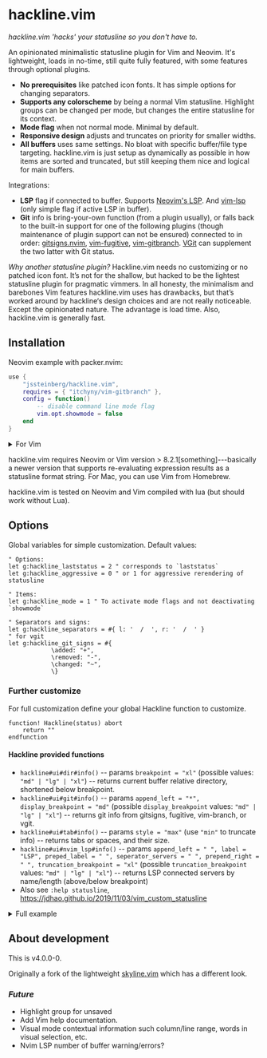 # hackline.vim

*hackline.vim 'hacks' your statusline so you don't have to.*

An opinionated minimalistic statusline plugin for Vim and Neovim. It's lightweight, loads in no-time, still quite fully featured, with some features through optional plugins.

- **No prerequisites** like patched icon fonts. It has simple options for changing separators.
- **Supports any colorscheme** by being a normal Vim statusline. Highlight groups can be changed per mode, but changes the entire statusline for its context.
- **Mode flag** when not normal mode. Minimal by default.
- **Responsive design** adjusts and truncates on priority for smaller widths.
- **All buffers** uses same settings. No bloat with specific buffer/file type targeting. hackline.vim is just setup as dynamically as possible in how items are sorted and truncated, but still keeping them nice and logical for main buffers.

Integrations:

- **LSP** flag if connected to buffer. Supports [Neovim's LSP](https://github.com/neovim/nvim-lspconfig). And [vim-lsp](https://github.com/prabirshrestha/vim-lsp) (only simple flag if active LSP in buffer).
- **Git** info is bring-your-own function (from a plugin usually), or falls back to the built-in support for one of the following plugins (though maintenance of plugin support can not be ensured) connected to in order: [gitsigns.nvim](https://github.com/lewis6991/gitsigns.nvim), [vim-fugitive](https://github.com/tpope/vim-fugitive), [vim-gitbranch](https://github.com/itchyny/vim-gitbranch). [VGit](https://github.com/tanvirtin/vgit.nvim) can supplement the two latter with Git status.

*Why another statusline plugin?*
Hackline.vim needs no customizing or no patched icon font. It’s not for the shallow, but hacked to be the lightest statusline plugin for pragmatic vimmers. In all honesty, the minimalism and barebones Vim features hackline.vim uses has drawbacks, but that’s worked around by hackline‘s design choices and are not really noticeable. Except the opinionated nature. The advantage is load time. Also, hackline.vim is generally fast.


## Installation

Neovim example with packer.nvim:

```lua
use {
	"jssteinberg/hackline.vim",
	requires = { "itchyny/vim-gitbranch" },
	config = function()
		-- disable command line mode flag
		vim.opt.showmode = false
	end
}
```

<details>
<summary>For Vim</summary>

```vim
" minpac
call minpac#add('jssteinberg/hackline.vim')
```

(And it should be equally simple with vim-plug).

</details>

hackline.vim requires Neovim or Vim version > 8.2.1[something]---basically a newer version that supports re-evaluating expression results as a statusline format string.
For Mac, you can use Vim from Homebrew.

hackline.vim is tested on Neovim and Vim compiled with lua (but should work without Lua).


## Options

Global variables for simple customization. Default values:

```vim
" Options:
let g:hackline_laststatus = 2 " corresponds to `laststatus`
let g:hackline_aggressive = 0 " or 1 for aggressive rerendering of statusline

" Items:
let g:hackline_mode = 1 " To activate mode flags and not deactivating `showmode`

" Separators and signs:
let g:hackline_separators = #{ l: '  /  ', r: '  /  ' }
" for vgit
let g:hackline_git_signs = #{
			\added: "+",
			\removed: "-",
			\changed: "~",
			\}
```

### Further customize

For full customization define your global Hackline function to customize.

```vim
function! Hackline(status) abort
	return ""
endfunction
```

#### Hackline provided functions

- `hackline#ui#dir#info()` -- params `breakpoint = "xl"` (possible values: `"md" | "lg" | "xl"`) -- returns current buffer relative directory, shortened below breakpoint.
- `hackline#ui#git#info()` -- params `append_left = "*", display_breakpoint = "md"` (possible `display_breakpoint` values: `"md" | "lg" | "xl"`) -- returns git info from gitsigns, fugitive, vim-branch, or vgit.
- `hackline#ui#tab#info()` -- params `style = "max"` (use  `"min"` to truncate info) -- returns tabs or spaces, and their size.
- `hackline#ui#nvim_lsp#info()` -- params `append_left = " ", label = "LSP", preped_label = " ", seperator_servers = " ", prepend_right = " ", truncation_breakpoint = "xl"` (possible `truncation_breakpoint` values: `"md" | "lg" | "xl"`) -- returns LSP connected servers by name/length (above/below breakpoint)
- Also see `:help statusline`, https://jdhao.github.io/2019/11/03/vim_custom_statusline


<details>
<summary>Full example</summary>

```vim
function! Hackline(status) abort
	let l:active = a:status
	" separator sections
	let l:sep = #{l: " ", r: " "}
	" separator items
	let l:sep_i = "/"
	" length in spaces for separators
	let l:len_l = repeat(" ", strlen(l:sep.l))
	let l:len_i = repeat(" ", strlen(l:sep_i))

	" Statusline Left Side
	" --------------------

	let l:line = ""
	" set statusline default color
	let l:line .= l:active ? "%#StatusLine#" : "%#StatusLineNC#"
	" set mode style
	if l:active && mode() != "n"
		let l:line .= s:ShowMode()
	endif
	let l:line .= " "
	" modified flag
	let l:line .= "%(%M" . l:sep_i . "%)"
	" buffern number
	let l:line .= "%(b%{bufnr()}%)"
	" filetype
	let l:line .= "%(" . l:sep_i . "%{&filetype}%)"
	" filename
	let l:line .= "%(: %t%)"
	" CWD
	if len(getcwd(0)) > 1
		let l:line .= " ("
		" truncation point
		let l:line .= "%<"
		let l:line .= "%(%{split(getcwd(0), '/')[-1]}%)"
		" Git
		let l:line .= hackline#ui#git#info("*")
		" file path
		let l:line .= "%(, %{hackline#ui#dir#info('xl')}%)"
		let l:line .= ")"
		" sep l
		let l:line .= l:sep.l
	else
		" truncation point
		let l:line .= l:sep.l . "%<"
	endif
	" spelllang
	if l:active && &spell == 1
		let l:line .= "%(%{&spelllang}" . l:sep_i . "%)"
	endif
	" encoding
	let l:line .= "%(%{hackline#fileencoding#info()}%)"
	" format
	let l:line .= "%(" . l:sep_i . "%{&fileformat}%)"
	" tabs/spaces
	let l:line .= "%(" . l:sep_i . "%{hackline#ui#tab#info('min')}%)"
	" Nvim LSP
	if l:active && has("nvim")
		let l:line .= hackline#ui#nvim_lsp#info(l:sep.l, "LSP", l:sep_i, l:sep_i, l:len_l)
	endif
	" Vim LSP
	if l:active && get(b:, "hackline_use_vim_lsp", "0")
		let l:line .= l:sep.l . "LSP" . l:len_i
	endif

	" Statusline Right Side
	" ---------------------
	let l:line .= "%=" . l:len_i

	" Cursor position
	let l:line .= "Line %l/%L Col %c"
	" End spacing
	let l:line .= " "

	return l:line
endfunction

function! s:ShowMode(sep_l = "", sep_r = "") abort
	if mode() == "i"     | return "%#IncSearch#"
	elseif mode() == "c" | return "%#IncSearch#"
	elseif mode() == "t" | return "%#IncSearch#"
	elseif mode() == "r" | return "%#IncSearch#"
	elseif mode() == "s" | return "%#IncSearch#"
	else                 | return "%#IncSearch#"
	endif
endfunction
```

</details>


## About development

This is v4.0.0-0.

Originally a fork of the lightweight [skyline.vim](https://github.com/ourigen/skyline.vim) which has a different look.

### *Future*

- Highlight group for unsaved
- Add Vim help documentation.
- Visual mode contextual information such column/line range, words in visual selection, etc.
- Nvim LSP number of buffer warning/errors?
